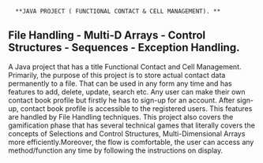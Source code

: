       **JAVA PROJECT ( FUNCTIONAL CONTACT & CELL MANAGEMENT). **

File Handling - Multi-D Arrays - Control Structures - Sequences - Exception Handling.
----------------------------------------------------------------
A Java project that has a title Functional Contact and Cell Management. Primarily, 
the purpose of this project is to store actual contact data permanently to a file.
That can be used in any form any time and has features to add, delete, update, search etc.
Any user can make their own contact book profile but firstly he has to sign-up for an account. 
After sign-up, contact book profile is accessible to the registered users. 
This features are handled by File Handling techniques. This project also covers the gamification phase 
that has several technical games that literally covers the concepts of Selections and Control Structures, 
Multi-Dimensional Arrays more efficiently.Moreover, the flow is comfortable, the user can access any 
method/function any time by following the instructions on display.
